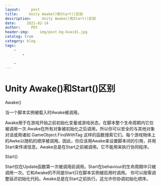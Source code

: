 ```yaml
---
layout:     post
title:     Unity Awake()和Start()区别
description:     Unity Awake()和Start()区别
date:     2021-02-14
author:     POt
header-img:     img/post-bg-kuaidi.jpg
catalog: true
category: blog
tags:     
    -   
        -   

    -   
---  
```


# Unity Awake()和Start()区别



Awake()

当一个脚本实例被载入时Awake被调用。

Awake用于在游戏开始之前初始化变量或游戏状态。在脚本整个生命周期内它仅被调用一次.Awake在所有对象被初始化之后调用，所以你可以安全的与其他对象对话或用诸如 GameObject.FindWithTag 这样的函数搜索它们。每个游戏物体上的Awke以随机的顺序被调用。因此，你应该用Awake来设置脚本间的引用，并用Start来传递信息。Awake总是在Start之前被调用。它不能用来执行协同程序。


Start()

Start仅在Update函数第一次被调用前调用。Start在behaviour的生命周期中只被调用一次。它和Awake的不同是Start只在脚本实例被启用时调用。
你可以按需调整延迟初始化代码。Awake总是在Start之前执行。这允许你协调初始化顺序。